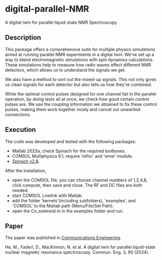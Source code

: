 # digital-parallel-NMR
A digital twin for parallel liquid-state NMR Spectroscopy


## Description
This package offers a comprehensive suite for multiple physics simulations aimed at running parallel NMR experiments in a digital twin. We've set up a way to blend electromagnetic simulations with spin dynamics calculations. These simulations help to measure how radio waves affect different NMR detectors, which allows us to understand the signals we get.

We also have a method to sort out the mixed-up signals. This not only gives us clean signals for each detector but also tells us how they're combined.

While the optimal control pulses designed for one channel fail in the parallel operation, by doing tests all at once, we check how good certain control pulses are. We use the coupling information we obtained to fix these control pulses, making them work together nicely and cancel out unwanted connections.

## Execution 
The code was developed and tested with the following packages:
- Matlab 2023a, check Spinach for the required toolboxes.
- COMSOL Multiphysics 6.1, require 'mfnc' and 'emw' module.
- [Spinach v2.8](https://spindynamics.org/group/?page_id=12).

After the installation, 
- open the COMSOL file, you can choose channel numbers of 1,2,4,8, click compute, then save and close. The RF and DC files are both needed.
- start COMSOL Livelink with Matlab.
- add the folder 'kernels'(including subfolders), 'examples', and 'COMSOL' to the Matlab path (Menu/File/Set Path).
- open the Cn_solenoid.m in the examples folder and run.

## Paper
The paper was published in [Communications Engineering](https://www.nature.com/articles/s44172-024-00233-0).

He, M., Faderl, D., MacKinnon, N. et al. A digital twin for parallel liquid-state nuclear magnetic resonance spectroscopy. Commun. Eng. 3, 90 (2024).
